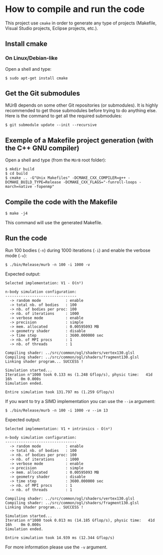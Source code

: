 # How to compile and run the code
This project use `cmake` in order to generate any type of projects (Makefile, Visual Studio projects, Eclipse projects, etc.).

## Install cmake

### On Linux/Debian-like

Open a shell and type:

    $ sudo apt-get install cmake

## Get the Git submodules

MUrB depends on some other Git repositories (or submodules). It is highly recommended to get those submodules before trying to do anything else. Here is the command to get all the required submodules:

    $ git submodule update --init --recursive

## Exemple of a Makefile project generation (with the C++ GNU compiler)

Open a shell and type (from the `MUrB` root folder):

    $ mkdir build
    $ cd build
    $ cmake .. -G"Unix Makefiles" -DCMAKE_CXX_COMPILER=g++ -DCMAKE_BUILD_TYPE=Release -DCMAKE_CXX_FLAGS="-funroll-loops -march=native -fopenmp"

## Compile the code with the Makefile

    $ make -j4

This command will use the generated Makefile.

## Run the code

Run 100 bodies (`-n`) during 1000 iterations (`-i`) and enable the verbose mode (`-v`):

    $ ./bin/Release/murb -n 100 -i 1000 -v

Expected output:

    Selected implementation: V1 - O(n²)

    n-body simulation configuration:
    --------------------------------
      -> random mode           : enable
      -> total nb. of bodies   : 100
      -> nb. of bodies per proc: 100
      -> nb. of iterations     : 1000
      -> verbose mode          : enable
      -> precision             : simple
      -> mem. allocated        : 0.00595093 MB
      -> geometry shader       : disable
      -> time step             : 3600.000000 sec
      -> nb. of MPI procs      : 1
      -> nb. of threads        : 1

    Compiling shader: ../src/common/ogl/shaders/vertex130.glsl
    Compiling shader: ../src/common/ogl/shaders/fragment130.glsl
    Linking shader program... SUCCESS !

    Simulation started...
    Iteration n°1000 took 0.133 ms (1.248 Gflop/s), physic time:   41d   16h    0m 0.000s
    Simulation ended.

    Entire simulation took 131.797 ms (1.259 Gflop/s)

If you want to try a SIMD implementation you can use the `--im` argument:

    $ ./bin/Release/murb -n 100 -i 1000 -v --im 13

Expected output:

    Selected implementation: V1 + intrinsics - O(n²)

    n-body simulation configuration:
    --------------------------------
      -> random mode           : enable
      -> total nb. of bodies   : 100
      -> nb. of bodies per proc: 100
      -> nb. of iterations     : 1000
      -> verbose mode          : enable
      -> precision             : simple
      -> mem. allocated        : 0.00595093 MB
      -> geometry shader       : disable
      -> time step             : 3600.000000 sec
      -> nb. of MPI procs      : 1
      -> nb. of threads        : 1

    Compiling shader: ../src/common/ogl/shaders/vertex130.glsl
    Compiling shader: ../src/common/ogl/shaders/fragment130.glsl
    Linking shader program... SUCCESS !

    Simulation started...
    Iteration n°1000 took 0.013 ms (14.185 Gflop/s), physic time:   41d   16h    0m 0.000s
    Simulation ended.

    Entire simulation took 14.939 ms (12.344 Gflop/s)

For more information please use the `-v` argument.